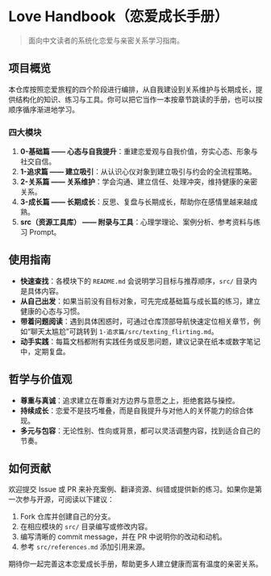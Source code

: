# Love Handbook（恋爱成长手册）

> 面向中文读者的系统化恋爱与亲密关系学习指南。

## 项目概览

本仓库按照恋爱旅程的四个阶段进行编排，从自我建设到关系维护与长期成长，提供结构化的知识、练习与工具。你可以把它当作一本按章节跳读的手册，也可以按顺序循序渐进地学习。

### 四大模块

1. **0-基础篇 —— 心态与自我提升**：重建恋爱观与自我价值，夯实心态、形象与社交自信。
2. **1-追求篇 —— 建立吸引**：从认识心仪对象到建立吸引与约会的全流程策略。
3. **2-关系篇 —— 关系维护**：学会沟通、建立信任、处理冲突，维持健康的亲密关系。
4. **3-成长篇 —— 长期成长**：反思、复盘与长期成长，帮助你在感情里越来越成熟。
5. **src（资源工具库） —— 附录与工具**：心理学理论、案例分析、参考资料与练习 Prompt。

## 使用指南

- **快速查找**：各模块下的 `README.md` 会说明学习目标与推荐顺序，`src/` 目录内是具体内容。
- **从自己出发**：如果当前没有目标对象，可先完成基础篇与成长篇的练习，建立健康的心态与习惯。
- **带着问题阅读**：遇到具体困惑时，可通过仓库顶部导航快速定位相关章节，例如“聊天太尴尬”可跳转到 `1-追求篇/src/texting_flirting.md`。
- **动手实践**：每篇文档都附有实践任务或反思问题，建议记录在纸本或数字笔记中，定期复盘。

## 哲学与价值观

- **尊重与真诚**：追求建立在尊重对方边界与意愿之上，拒绝套路与操控。
- **持续成长**：恋爱不是技巧堆叠，而是自我提升与对他人的关怀能力的综合体现。
- **多元与包容**：无论性别、性向或背景，都可以灵活调整内容，找到适合自己的节奏。

## 如何贡献

欢迎提交 Issue 或 PR 来补充案例、翻译资源、纠错或提供新的练习。如果你是第一次参与开源，可阅读以下建议：

1. Fork 仓库并创建自己的分支。
2. 在相应模块的 `src/` 目录编写或修改内容。
3. 编写清晰的 commit message，并在 PR 中说明你的改动和动机。
4. 参考 `src/references.md` 添加引用来源。

期待你一起完善这本恋爱成长手册，帮助更多人建立健康而富有温度的亲密关系。
